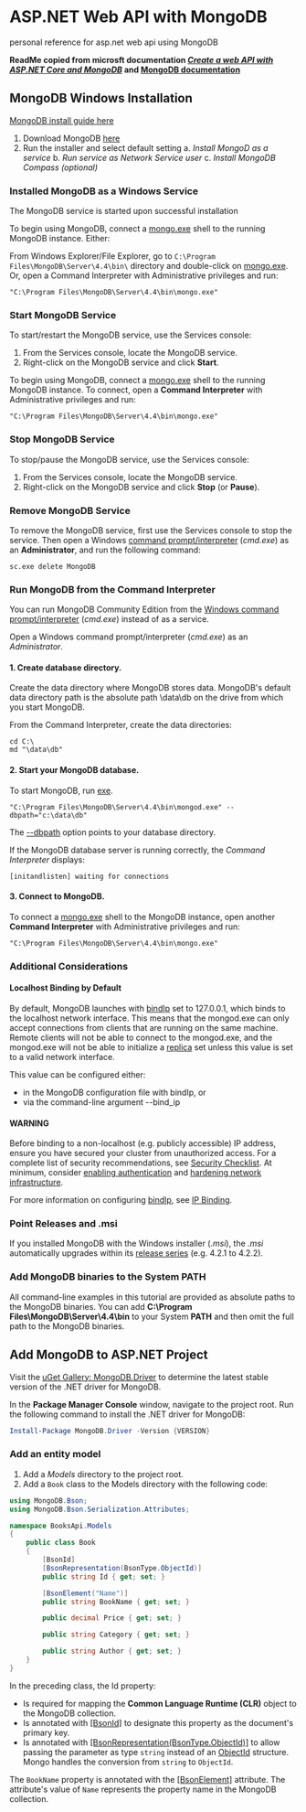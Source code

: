 # ASP.NET Web API with MongoDB
personal reference for asp.net web api using MongoDB

**ReadMe copied from  microsft documentation *[Create a web API with ASP.NET Core and MongoDB](https://docs.microsoft.com/en-us/aspnet/core/tutorials/first-mongo-app?view=aspnetcore-5.0&tabs=visual-studio)* and [MongoDB documentation](https://docs.mongodb.com/manual/introduction/)**

## MongoDB Windows Installation
[MongoDB install guide here](https://docs.mongodb.com/manual/tutorial/install-mongodb-on-windows/)

1. Download MongoDB [here](https://www.mongodb.com/try/download/community?tck=docs_server)
2. Run the installer and select default setting
a. *Install MongoD as a service*
b. *Run service as Network Service user*
c. *Install MongoDB Compass (optional)*

### Installed MongoDB as a Windows Service
The MongoDB service is started upon successful installation 

To begin using MongoDB, connect a [mongo.exe](https://docs.mongodb.com/manual/reference/program/mongo/#mongodb-binary-bin.mongo) shell to the running MongoDB instance. Either:

From Windows Explorer/File Explorer, go to `C:\Program Files\MongoDB\Server\4.4\bin\` directory and double-click on [mongo.exe](https://docs.mongodb.com/manual/reference/program/mongo/#mongodb-binary-bin.mongo).
Or, open a Command Interpreter with Administrative privileges and run:
```
"C:\Program Files\MongoDB\Server\4.4\bin\mongo.exe"
```

### Start MongoDB Service

To start/restart the MongoDB service, use the Services console:
1. From the Services console, locate the MongoDB service.
2. Right-click on the MongoDB service and click **Start**.

To begin using MongoDB, connect a [mongo.exe](https://docs.mongodb.com/manual/reference/program/mongo/#mongodb-binary-bin.mongo) shell to the running MongoDB instance. To connect, open a **Command Interpreter** with Administrative privileges and run:
```
"C:\Program Files\MongoDB\Server\4.4\bin\mongo.exe"
```

### Stop MongoDB Service
To stop/pause the MongoDB service, use the Services console:

1. From the Services console, locate the MongoDB service.
2. Right-click on the MongoDB service and click **Stop** (or **Pause**).

### Remove MongoDB Service
To remove the MongoDB service, first use the Services console to stop the service. Then open a Windows [command prompt/interpreter](https://docs.microsoft.com/en-us/windows-server/administration/windows-commands/cmd) (*cmd.exe*) as an **Administrator**, and run the following command:
```
sc.exe delete MongoDB
```

### Run MongoDB from the Command Interpreter

You can run MongoDB Community Edition from the [Windows command prompt/interpreter](https://docs.microsoft.com/en-us/windows-server/administration/windows-commands/cmd) (*cmd.exe*) instead of as a service.

Open a Windows command prompt/interpreter (*cmd.exe*) as an *Administrator*.

#### 1. Create database directory.
Create the data directory where MongoDB stores data. MongoDB's default data directory path is the absolute path \data\db on the drive from which you start MongoDB.

From the Command Interpreter, create the data directories:
```
cd C:\
md "\data\db"
```

#### 2. Start your MongoDB database.
To start MongoDB, run [exe](https://docs.mongodb.com/manual/reference/program/mongod.exe/#mongodb-binary-bin.mongod.exe).
```
"C:\Program Files\MongoDB\Server\4.4\bin\mongod.exe" --dbpath="c:\data\db"
```
The [--dbpath](https://docs.mongodb.com/manual/reference/program/mongod/#std-option-mongod.--dbpath) option points to your database directory.

If the MongoDB database server is running correctly, the *Command Interpreter* displays:
```
[initandlisten] waiting for connections
```
#### 3. Connect to MongoDB.

To connect a [mongo.exe](https://docs.mongodb.com/manual/reference/program/mongo/#mongodb-binary-bin.mongo) shell to the MongoDB instance, open another **Command Interpreter** with Administrative privileges and run:

```
"C:\Program Files\MongoDB\Server\4.4\bin\mongo.exe"
```

### Additional Considerations
#### Localhost Binding by Default

By default, MongoDB launches with [bindIp](https://docs.mongodb.com/manual/reference/configuration-options/#mongodb-setting-net.bindIp) set to 127.0.0.1, which binds to the localhost network interface.
This means that the mongod.exe can only accept connections from clients that are running on the same machine.
Remote clients will not be able to connect to the mongod.exe, and the mongod.exe will not be able to initialize a [replica](https://docs.mongodb.com/manual/reference/glossary/#std-term-replica-set) set unless this value is set to a valid network interface.


This value can be configured either:
- in the MongoDB configuration file with bindIp, or
- via the command-line argument --bind_ip

#### WARNING
Before binding to a non-localhost (e.g. publicly accessible) IP address, ensure you have secured your cluster from unauthorized access. For a complete list of security recommendations, see [Security Checklist](https://docs.mongodb.com/manual/administration/security-checklist/). At minimum, consider [enabling authentication](https://docs.mongodb.com/manual/administration/security-checklist/#std-label-checklist-auth) and [hardening network infrastructure](https://docs.mongodb.com/manual/core/security-hardening/).

For more information on configuring [bindIp](https://docs.mongodb.com/manual/reference/configuration-options/#mongodb-setting-net.bindIp), see [IP Binding](https://docs.mongodb.com/manual/core/security-mongodb-configuration/).

### Point Releases and .msi

If you installed MongoDB with the Windows installer (*.msi*), the *.msi* automatically upgrades within its [release series](https://docs.mongodb.com/manual/reference/versioning/#std-label-release-version-numbers) (e.g. 4.2.1 to 4.2.2).

### Add MongoDB binaries to the System PATH

All command-line examples in this tutorial are provided as absolute paths to the MongoDB binaries. You can add **C:\Program Files\MongoDB\Server\4.4\bin** to your System **PATH** and then omit the full path to the MongoDB binaries.


## Add MongoDB to ASP.NET Project
Visit the [uGet Gallery: MongoDB.Driver](https://www.nuget.org/packages/MongoDB.Driver/) to determine the latest stable version of the .NET driver for MongoDB. 

In the **Package Manager Console** window, navigate to the project root. Run the following command to install the .NET driver for MongoDB:
```PowerShell
Install-Package MongoDB.Driver -Version {VERSION}
```

### Add an entity model
1. Add a *Models* directory to the project root.
2. Add a `Book` class to the Models directory with the following code:
```c#
using MongoDB.Bson;
using MongoDB.Bson.Serialization.Attributes;

namespace BooksApi.Models
{
    public class Book
    {
        [BsonId]
        [BsonRepresentation(BsonType.ObjectId)]
        public string Id { get; set; }

        [BsonElement("Name")]
        public string BookName { get; set; }

        public decimal Price { get; set; }

        public string Category { get; set; }

        public string Author { get; set; }
    }
}
```

In the preceding class, the Id property:
- Is required for mapping the **Common Language Runtime (CLR)** object to the MongoDB collection.
- Is annotated with [[BsonId]](https://api.mongodb.com/csharp/current/html/T_MongoDB_Bson_Serialization_Attributes_BsonIdAttribute.htm) to designate this property as the document's primary key.
- Is annotated with [[BsonRepresentation(BsonType.ObjectId)]](https://api.mongodb.com/csharp/current/html/T_MongoDB_Bson_Serialization_Attributes_BsonRepresentationAttribute.htm) to allow passing the parameter as type `string` instead of an [ObjectId](https://api.mongodb.com/csharp/current/html/T_MongoDB_Bson_ObjectId.htm) structure. Mongo handles the conversion from `string` to `ObjectId`.

The `BookName` property is annotated with the [[BsonElement]](https://api.mongodb.com/csharp/current/html/T_MongoDB_Bson_Serialization_Attributes_BsonElementAttribute.htm) attribute. The attribute's value of `Name` represents the property name in the MongoDB collection.

